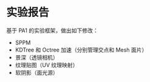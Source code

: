 # 实验报告

基于 PA1 的实验框架，做出如下修改：

- SPPM
- KDTree 和 Octree 加速（分别管理交点和 Mesh 面片）
- 景深（透镜相机）
- 纹理贴图（UV 纹理映射）
- 软阴影（面光源）